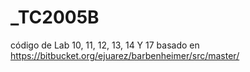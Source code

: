 # _TC2005B
código de Lab 10, 11, 12, 13, 14 Y 17 basado en https://bitbucket.org/ejuarez/barbenheimer/src/master/
